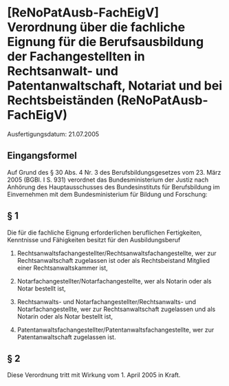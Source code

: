 # [ReNoPatAusb-FachEigV] Verordnung über die fachliche Eignung für die Berufsausbildung der Fachangestellten in Rechtsanwalt- und Patentanwaltschaft, Notariat und bei Rechtsbeiständen  (ReNoPatAusb-FachEigV)

Ausfertigungsdatum: 21.07.2005

 

## Eingangsformel

Auf Grund des § 30 Abs. 4 Nr. 3 des Berufsbildungsgesetzes vom 23. März 2005 (BGBl. I S. 931) verordnet das Bundesministerium der Justiz nach Anhörung des Hauptausschusses des Bundesinstituts für Berufsbildung im Einvernehmen mit dem Bundesministerium für Bildung und Forschung:


## § 1

Die für die fachliche Eignung erforderlichen beruflichen Fertigkeiten, Kenntnisse und Fähigkeiten besitzt für den Ausbildungsberuf

1. Rechtsanwaltsfachangestellter/Rechtsanwaltsfachangestellte, wer zur Rechtsanwaltschaft zugelassen ist oder als Rechtsbeistand Mitglied einer Rechtsanwaltskammer ist,

2. Notarfachangestellter/Notarfachangestellte, wer als Notarin oder als Notar bestellt ist,

3. Rechtsanwalts- und Notarfachangestellter/Rechtsanwalts- und Notarfachangestellte, wer zur Rechtsanwaltschaft zugelassen und als Notarin oder als Notar bestellt ist,

4. Patentanwaltsfachangestellter/Patentanwaltsfachangestellte, wer zur Patentanwaltschaft zugelassen ist.


## § 2

Diese Verordnung tritt mit Wirkung vom 1. April 2005 in Kraft.
